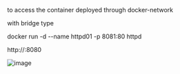 to access the container deployed through docker-network

with bridge type

 docker run -d --name httpd01 -p 8081:80 httpd

http://<public-ip>:8080

![image](https://github.com/user-attachments/assets/0748458d-4c59-48b6-8a31-e741f77a841b)
